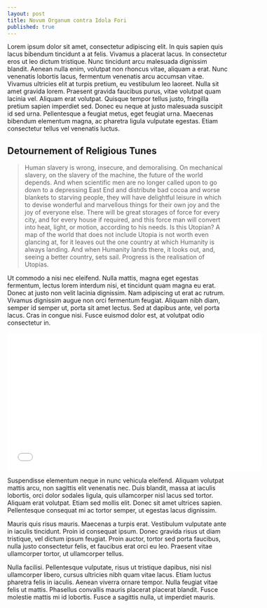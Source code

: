 ```yaml
---
layout: post
title: Novum Organum contra Idola Fori
published: true
---
```


Lorem ipsum dolor sit amet, consectetur adipiscing elit. In quis sapien quis lacus bibendum tincidunt a at felis. Vivamus a placerat lacus. In consectetur eros ut leo dictum tristique. Nunc tincidunt arcu malesuada dignissim blandit. Aenean nulla enim, volutpat non rhoncus vitae, aliquam a erat. Nunc venenatis lobortis lacus, fermentum venenatis arcu accumsan vitae. Vivamus ultricies elit at turpis pretium, eu vestibulum leo laoreet. Nulla sit amet gravida lorem. Praesent gravida faucibus purus, vitae volutpat quam lacinia vel. Aliquam erat volutpat. Quisque tempor tellus justo, fringilla pretium sapien imperdiet sed. Donec eu neque at justo malesuada suscipit id sed urna. Pellentesque a feugiat metus, eget feugiat urna. Maecenas bibendum elementum magna, ac pharetra ligula vulputate egestas. Etiam consectetur tellus vel venenatis luctus.

## Detournement of Religious Tunes

> Human slavery is wrong, insecure, and demoralising. On mechanical slavery, on the slavery of the machine, the future of the world depends. And when scientific men are no longer called upon to go down to a depressing East End and distribute bad cocoa and worse blankets to starving people, they will have delightful leisure in which to devise wonderful and marvellous things for their own joy and the joy of everyone else. There will be great storages of force for every city, and for every house if required, and this force man will convert into heat, light, or motion, according to his needs. Is this Utopian? A map of the world that does not include Utopia is not worth even glancing at, for it leaves out the one country at which Humanity is always landing. And when Humanity lands there, it looks out, and, seeing a better country, sets sail. Progress is the realisation of Utopias.

Ut commodo a nisi nec eleifend. Nulla mattis, magna eget egestas fermentum, lectus lorem interdum nisi, et tincidunt quam magna eu erat. Donec at justo non velit lacinia dignissim. Nam adipiscing ut erat ac rutrum. Vivamus dignissim augue non orci fermentum feugiat. Aliquam nibh diam, semper id semper ut, porta sit amet lectus. Sed at dapibus ante, vel porta lacus. Cras in congue nisi. Fusce euismod dolor est, at volutpat odio consectetur in.

<iframe width="580" height="315" src="//www.youtube.com/embed/_5C-VODD7Dc" frameborder="0" allowfullscreen></iframe>

Suspendisse elementum neque in nunc vehicula eleifend. Aliquam volutpat mattis arcu, non sagittis elit venenatis nec. Duis blandit, massa at iaculis lobortis, orci dolor sodales ligula, quis ullamcorper nisl lacus sed tortor. Aliquam erat volutpat. Etiam sed mollis elit. Donec sit amet ultrices sapien. Pellentesque consequat mi ac tortor semper, ut egestas lacus dignissim.

Mauris quis risus mauris. Maecenas a turpis erat. Vestibulum vulputate ante in iaculis tincidunt. Proin id consequat ipsum. Donec gravida risus ut diam tristique, vel dictum ipsum feugiat. Proin auctor, tortor sed porta faucibus, nulla justo consectetur felis, et faucibus erat orci eu leo. Praesent vitae ullamcorper tortor, ut ullamcorper tellus.

Nulla facilisi. Pellentesque vulputate, risus ut tristique dapibus, nisi nisl ullamcorper libero, cursus ultricies nibh quam vitae lacus. Etiam luctus pharetra felis in iaculis. Aenean viverra ornare tempor. Nulla feugiat vitae felis ut mattis. Phasellus convallis mauris placerat placerat blandit. Fusce molestie mattis mi id lobortis. Fusce a sagittis nulla, ut imperdiet mauris.